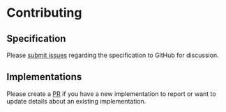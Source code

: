 # Contributing

## Specification

Please [submit issues](https://github.com/regen-network/canonical-proto3/issues/new) regarding the specification to GitHub
for discussion.

## Implementations

Please create a [PR](https://github.com/regen-network/canonical-proto3/pulls) if you have a new implementation to report
or want to update details about an existing implementation.
